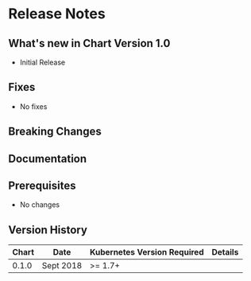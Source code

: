 # Release Notes

## What's new in Chart Version 1.0

- Initial Release

## Fixes

- No fixes

## Breaking Changes

## Documentation

## Prerequisites

- No changes

## Version History

| Chart | Date     | Kubernetes Version Required | Details |
| ----- | -------- | --------------------------- | ------- |
| 0.1.0 |Sept 2018 | >= 1.7+                     |         |
